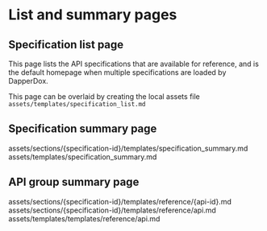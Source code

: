 # List and summary pages

## Specification list page

This page lists the API specifications that are available for reference, and is the default
homepage when multiple specifications are loaded by DapperDox.

This page can be overlaid by creating the local assets file `assets/templates/specification_list.md`


## Specification summary page

assets/sections/{specification-id}/templates/specification_summary.md
assets/templates/specification_summary.md


## API group summary page

assets/sections/{specification-id}/templates/reference/{api-id}.md
assets/sections/{specification-id}/templates/reference/api.md
assets/templates/templates/reference/api.md

